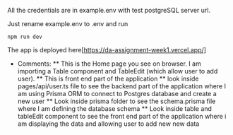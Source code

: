 All the credentials are in example.env with test postgreSQL server url.

Just rename example.env to .env and run

`npm run dev
`

The app is deployed here[https://da-assignment-week1.vercel.app/]

- Comments:
  ** This is the Home page you see on browser. I am importing a Table component and TableEdit (which allow user to add user).
  ** This is front end part of the application
  ** look inside pages/api/user.ts file to see the backend part of the application where I am using Prisma ORM to connect to Postgres database and create a new user
  ** Look inside prisma folder to see the schema.prisma file where I am defining the database schema
  \*\* Look inside table and tableEdit component to see the front end part of the application where i am displaying the data and allowing user to add new new data
